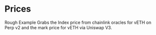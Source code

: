 # Prices
Rough Example
Grabs the Index price from chainlink oracles for vETH on Perp v2 and the mark price for vETH via Uniswap V3.
